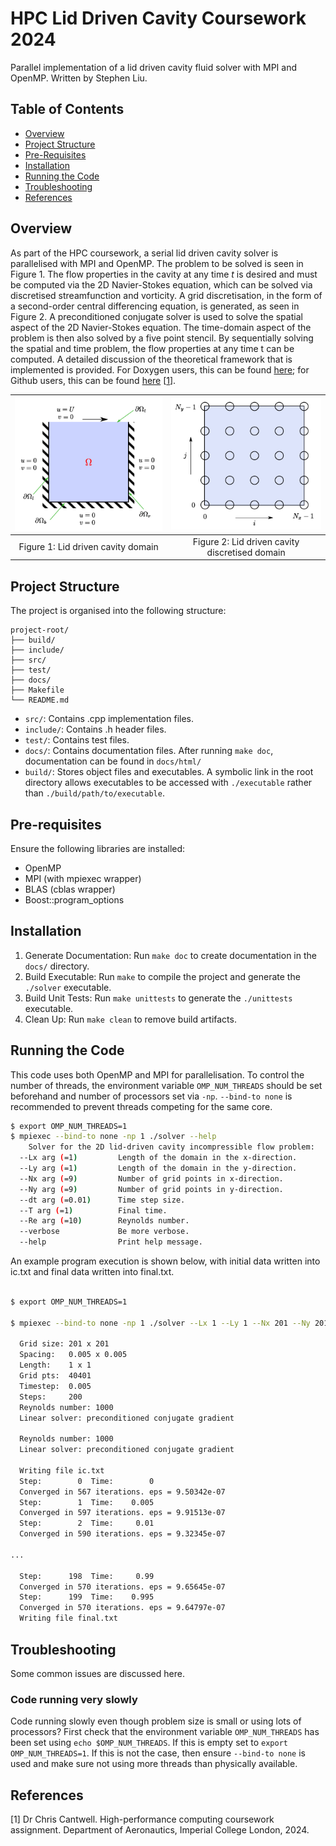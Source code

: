 # HPC Lid Driven Cavity Coursework 2024

Parallel implementation of a lid driven cavity fluid solver with MPI and OpenMP. Written by Stephen Liu.

## Table of Contents

- [Overview](#Overview)
- [Project Structure](#project-structure)
- [Pre-Requisites](#pre-requisites)
- [Installation](#Installation)
- [Running the Code](#Running-the-Code)
- [Troubleshooting](#Troubleshooting)
- [References](#references)

## Overview

As part of the HPC coursework, a serial lid driven cavity solver is parallelised with MPI and OpenMP. The problem to be solved is seen in Figure 1. The flow properties in the cavity at any time *t* is desired and must be computed via the 2D Navier-Stokes equation, which can be solved via discretised streamfunction and vorticity. A grid discretisation, in the form of a second-order central differencing equation, is generated, as seen in Figure 2. A preconditioned conjugate solver is used to solve the spatial aspect of the 2D Navier-Stokes equation. The time-domain aspect of the problem is then also solved by a five point stencil. By sequentially solving the spatial and time problem, the flow properties at any time t can be computed. A detailed discussion of the theoretical framework that is implemented is provided. For Doxygen users, this can be found [here](assignment.pdf); for Github users, this can be found [here](docs/assignment.pdf) \[[1](#references)\].

| ![Figure 1: Lid driven cavity domain](docs/domain.png) | ![Figure 2: Lid driven cavity discretised domain](docs/discreteDomain.png) |
|:--:|:--:|
| Figure 1: Lid driven cavity domain | Figure 2: Lid driven cavity discretised domain |


## Project Structure

The project is organised into the following structure: 

```
project-root/
├── build/
├── include/
├── src/
├── test/
├── docs/
├── Makefile
└── README.md
```

- `src/`: Contains .cpp implementation files.
- `include/`: Contains .h header files.
- `test/`: Contains test files.
- `docs/`: Contains documentation files. After running `make doc`, documentation can be found in `docs/html/`
- `build/`: Stores object files and executables. A symbolic link in the root directory allows executables to be accessed with `./executable` rather than `./build/path/to/executable`.

## Pre-requisites

Ensure the following libraries are installed:

 - OpenMP
 - MPI (with mpiexec wrapper)
 - BLAS (cblas wrapper)
 - Boost::program_options

## Installation

1. Generate Documentation: Run `make doc` to create documentation in the `docs/` directory.
2. Build Executable: Run `make` to compile the project and generate the `./solver` executable.
3. Build Unit Tests: Run `make unittests` to generate the `./unittests` executable.
4. Clean Up: Run `make clean` to remove build artifacts.

## Running the Code

This code uses both OpenMP and MPI for parallelisation. To control the number of threads, the environment variable `OMP_NUM_THREADS` should be set beforehand and number of processors set via `-np`. `--bind-to none` is recommended to prevent threads competing for the same core.

```bash
$ export OMP_NUM_THREADS=1
$ mpiexec --bind-to none -np 1 ./solver --help
    Solver for the 2D lid-driven cavity incompressible flow problem:
  --Lx arg (=1)         Length of the domain in the x-direction.
  --Ly arg (=1)         Length of the domain in the y-direction.
  --Nx arg (=9)         Number of grid points in x-direction.
  --Ny arg (=9)         Number of grid points in y-direction.
  --dt arg (=0.01)      Time step size.
  --T arg (=1)          Final time.
  --Re arg (=10)        Reynolds number.
  --verbose             Be more verbose.
  --help                Print help message.
```

An example program execution is shown below, with initial data written into ic.txt and final data written into final.txt.

```bash

$ export OMP_NUM_THREADS=1

$ mpiexec --bind-to none -np 1 ./solver --Lx 1 --Ly 1 --Nx 201 --Ny 201 --Re 1000 --dt 0.005 --T 1

  Grid size: 201 x 201
  Spacing:   0.005 x 0.005
  Length:    1 x 1
  Grid pts:  40401
  Timestep:  0.005
  Steps:     200
  Reynolds number: 1000
  Linear solver: preconditioned conjugate gradient

  Reynolds number: 1000
  Linear solver: preconditioned conjugate gradient

  Writing file ic.txt
  Step:        0  Time:        0
  Converged in 567 iterations. eps = 9.50342e-07
  Step:        1  Time:    0.005
  Converged in 597 iterations. eps = 9.91513e-07
  Step:        2  Time:     0.01
  Converged in 590 iterations. eps = 9.32345e-07

...

  Step:      198  Time:     0.99
  Converged in 570 iterations. eps = 9.65645e-07
  Step:      199  Time:    0.995
  Converged in 570 iterations. eps = 9.64797e-07
  Writing file final.txt

```
## Troubleshooting

Some common issues are discussed here.

### Code running very slowly

Code running slowly even though problem size is small or using lots of processors? First check that the environment variable `OMP_NUM_THREADS` has been set using `echo $OMP_NUM_THREADS`. If this is empty set to `export OMP_NUM_THREADS=1`. If this is not the case, then ensure `--bind-to none` is used and make sure not using more threads than physically available.

## References

[1] Dr Chris Cantwell. High-performance computing coursework assignment. Department of Aeronautics, Imperial College London, 2024.